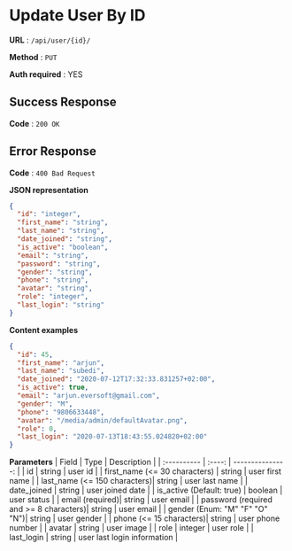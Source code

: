 # Update User By ID

**URL** : `/api/user/{id}/`

**Method** : `PUT`

**Auth required** : YES

## Success Response

**Code** : `200 OK`

## Error Response

**Code** : `400 Bad Request`

**JSON representation**

```json
{
  "id": "integer",
  "first_name": "string",
  "last_name": "string",
  "date_joined": "string",
  "is_active": "boolean",
  "email": "string",
  "password": "string",
  "gender": "string",
  "phone": "string",
  "avatar": "string",
  "role": "integer",
  "last_login": "string"
}
```

**Content examples**

```json
{
  "id": 45,
  "first_name": "arjun",
  "last_name": "subedi",
  "date_joined": "2020-07-12T17:32:33.831257+02:00",
  "is_active": true,
  "email": "arjun.eversoft@gmail.com",
  "gender": "M",
  "phone": "9806633448",
  "avatar": "/media/admin/defaultAvatar.png",
  "role": 0,
  "last_login": "2020-07-13T18:43:55.024820+02:00"
}
```

**Parameters**
| Field | Type | Description |
| :---------- | :----: | ---------------: |
| id | string | user id |
| first_name (<= 30 characters) | string | user first name |
| last_name (<= 150 characters)| string | user last name |
| date_joined | string | user joined date |
| is_active (Default: true) | boolean | user status |
| email (required)| string | user email |
| password (required and >= 8 characters)| string | user email |
| gender (Enum: "M" "F" "O" "N")| string | user gender |
| phone (<= 15 characters)| string | user phone number |
| avatar | string | user image |
| role | integer | user role |
| last_login | string | user last login information |
